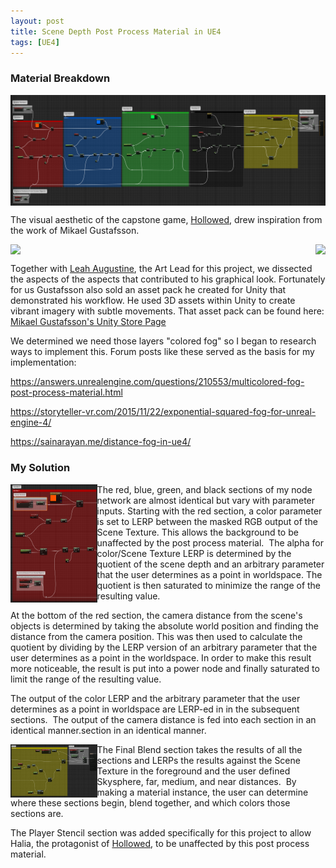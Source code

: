 ```yaml
---
layout: post
title: Scene Depth Post Process Material in UE4
tags: [UE4]
---
```


### Material Breakdown

<img align="center" src="../blog/images/CustomPPM/Custom Scene Depth Post Process.PNG">


The visual aesthetic of the capstone game, [Hollowed](http://store.steampowered.com/app/669630/Hollowed/), drew inspiration from the work of Mikael Gustafsson.

<table>
<img align="left" src="../blog/images/CustomPPM/deer-anim3.gif">

<img align="right" src="../blog/images/CustomPPM/snp-2.gif">
</table>


Together with [Leah Augustine](https://leahaugustine.com/), the Art Lead for this project, we dissected the aspects of the aspects that contributed to his graphical look. Fortunately for us Gustafsson also sold an asset pack he created for Unity that demonstrated his workflow. He used 3D assets within Unity to create vibrant imagery with subtle movements. That asset pack can be found here: [Mikael Gustafsson's Unity Store Page](https://www.assetstore.unity3d.com/en/#!/search/page=1/sortby=popularity/query=publisher:13598)


We determined we need those layers "colored fog" so I began to research ways to implement this. Forum posts like these served as the basis for my implementation:

https://answers.unrealengine.com/questions/210553/multicolored-fog-post-process-material.html

https://storyteller-vr.com/2015/11/22/exponential-squared-fog-for-unreal-engine-4/

https://sainarayan.me/distance-fog-in-ue4/

### My Solution

<img align="left" src="../blog/images/CustomPPM/Custom Scene Depth Post Process Section Example.PNG" width=27.5%>

 The red, blue, green, and black sections of my node network are almost identical but vary with parameter inputs. Starting with the red section, a color parameter is set to LERP between the masked RGB output of the Scene Texture. This allows the background to be unaffected by the post process material.
​
The alpha for color/Scene Texture LERP is determined by the quotient of the scene depth and an arbitrary parameter that the user determines as a point in worldspace. The quotient is then saturated to minimize the range of the resulting value.

At the bottom of the red section, the camera distance from the scene's objects is determined by taking the absolute world position and finding the distance from the camera position. This was then used to calculate the quotient by dividing by the LERP version of an arbitrary parameter that the user determines as a point in the worldspace. In order to make this result more noticeable, the result is put into a power node and finally saturated to limit the range of the resulting value.

 The output of the color LERP and the arbitrary parameter that the user determines as a point in worldspace are LERP-ed in in the subsequent sections.
​
The output of the camera distance is fed into each section in an identical manner.section in an identical manner.

<img align="left" src="../blog/images/CustomPPM/Custom Scene Depth Post Process Result Example.PNG" width=27.5%>

The Final Blend section takes the results of all the sections and LERPs the results against the Scene Texture in the foreground and the user defined Skysphere, far, medium, and near distances.
​
By making a material instance, the user can determine where these sections begin, blend together, and which colors those sections are.

The Player Stencil section was added specifically for this project to allow Halia, the protagonist of [Hollowed](http://store.steampowered.com/app/669630/Hollowed/), to be unaffected by this post process material.
